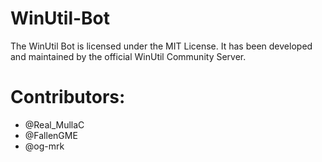 # WinUtil-Bot

The WinUtil Bot is licensed under the MIT License. It has been developed and maintained by the official WinUtil Community Server.



# Contributors:
 - @Real_MullaC
 - @FallenGME
 - @og-mrk
